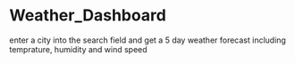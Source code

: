 # Weather_Dashboard
enter a city into the search field and get a 5 day weather forecast including temprature, humidity and wind speed